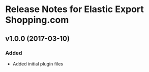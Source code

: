 # Release Notes for Elastic Export Shopping.com

## v1.0.0 (2017-03-10)
 
### Added
- Added initial plugin files